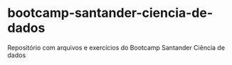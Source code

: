 # bootcamp-santander-ciencia-de-dados
Repositório com arquivos e exercícios do Bootcamp Santander Ciência de dados
